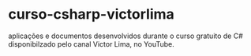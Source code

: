 # curso-csharp-victorlima
aplicações e documentos desenvolvidos durante o curso gratuito de C# disponibilzado pelo canal Victor Lima, no YouTube.
